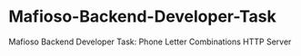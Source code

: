 # Mafioso-Backend-Developer-Task
Mafioso Backend Developer Task: Phone Letter Combinations HTTP Server
